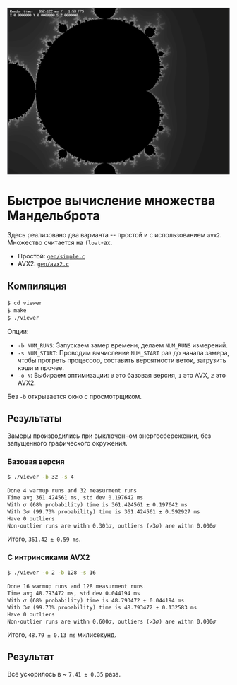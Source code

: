 ![Мандельброт](result.png)

# Быстрое вычисление множества Мандельброта

Здесь реализовано два варианта -- простой и с использованием `avx2`.
Множество считается на `float`-ах.

 - Простой: [`gen/simple.c`](gen/simple.c)
 - AVX2: [`gen/avx2.c`](gen/avx2.c)

## Компиляция

```bash
$ cd viewer
$ make
$ ./viewer
```

Опции:

 - `-b NUM_RUNS`: Запускаем замер времени, делаем `NUM_RUNS` измерений.
 - `-s NUM_START`: Проводим вычисление `NUM_START` раз до начала замера,
   чтобы прогреть процессор, составить вероятности веток, загрузить кэши и прочее.
 - `-o N`: Выбираем оптимизации: `0` это базовая версия, `1` это AVX, `2` это AVX2.

Без `-b` открывается окно с просмотрщиком.

## Результаты

Замеры производились при выключенном энергосбережении,
без запущенного графического окружения.

### Базовая версия

```bash
$ ./viewer -b 32 -s 4
```

```
Done 4 warmup runs and 32 measurment runs
Time avg 361.424561 ms, std dev 0.197642 ms
With 𝜎 (68% probability) time is 361.424561 ± 0.197642 ms
With 3𝜎 (99.73% probability) time is 361.424561 ± 0.592927 ms
Have 0 outliers
Non-outlier runs are withn 0.301𝜎, outliers (>3𝜎) are withn 0.000𝜎
```

Итого, `361.42 ± 0.59 ms`.

### С интринсиками AVX2

```bash
$ ./viewer -o 2 -b 128 -s 16
```

```
Done 16 warmup runs and 128 measurment runs
Time avg 48.793472 ms, std dev 0.044194 ms
With 𝜎 (68% probability) time is 48.793472 ± 0.044194 ms
With 3𝜎 (99.73% probability) time is 48.793472 ± 0.132583 ms
Have 0 outliers
Non-outlier runs are withn 0.600𝜎, outliers (>3𝜎) are withn 0.000𝜎
```

Итого, `48.79 ± 0.13 ms` милисекунд.

## Результат

Всё ускорилось в ~ `7.41 ± 0.35` раза.
